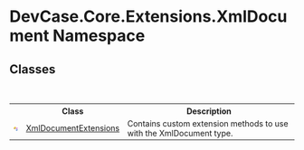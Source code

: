 # DevCase.Core.Extensions.XmlDocument Namespace
 




## Classes
&nbsp;<table><tr><th></th><th>Class</th><th>Description</th></tr><tr><td>![Public class](media/pubclass.gif "Public class")</td><td><a href="T_DevCase_Core_Extensions_XmlDocument_XmlDocumentExtensions">XmlDocumentExtensions</a></td><td>
Contains custom extension methods to use with the XmlDocument type.</td></tr></table>&nbsp;
